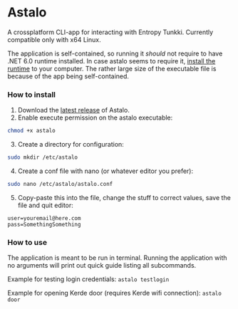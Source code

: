 # Astalo

A crossplatform CLI-app for interacting with Entropy Tunkki. Currently compatible only with x64 Linux.

The application is self-contained, so running it *should* not require to have .NET 6.0 runtime installed. In case astalo seems to require it, [install the runtime](https://dotnet.microsoft.com/en-us/download/dotnet/6.0) to your computer. The rather large size of the executable file is because of the app being self-contained.

### How to install
1. Download the [latest release](https://github.com/MURTOMAASORTAJA/Astalo/releases/download/best-release-so-far/astalo) of Astalo.
2. Enable execute permission on the astalo executable:
```bash
chmod +x astalo
```
3. Create a directory for configuration:
```bash
sudo mkdir /etc/astalo
```
4. Create a conf file with nano (or whatever editor you prefer):
```bash
sudo nano /etc/astalo/astalo.conf
```
5. Copy-paste this into the file, change the stuff to correct values, save the file and quit editor:
```
user=youremail@here.com
pass=SomethingSomething
```

### How to use
The application is meant to be run in terminal.
Running the application with no arguments will print out quick guide listing all subcommands.

Example for testing login credentials:
`astalo testlogin`

Example for opening Kerde door (requires Kerde wifi connection):
`astalo door`
